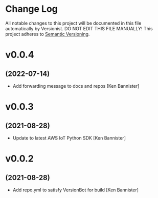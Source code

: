 # Change Log

All notable changes to this project will be documented in this file
automatically by Versionist. DO NOT EDIT THIS FILE MANUALLY!
This project adheres to [Semantic Versioning](http://semver.org/).

# v0.0.4
## (2022-07-14)

* Add forwarding message to docs and repos [Ken Bannister]

# v0.0.3
## (2021-08-28)

* Update to latest AWS IoT Python SDK [Ken Bannister]

# v0.0.2
## (2021-08-28)

* Add repo.yml to satisfy VersionBot for build [Ken Bannister]
